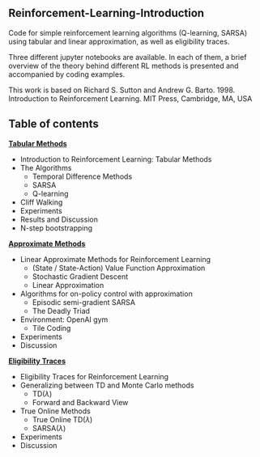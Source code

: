 ## Reinforcement-Learning-Introduction
Code for simple reinforcement learning algorithms (Q-learning, SARSA) using tabular and linear approximation, as well as eligibility traces.

Three different jupyter notebooks are available. In each of them, a brief overview of the theory behind different RL methods is presented and accompanied by coding examples. 

This work is based on Richard S. Sutton and Andrew G. Barto. 1998. Introduction to Reinforcement Learning. MIT Press, Cambridge, MA, USA

## Table of contents

**[Tabular Methods][1]**
* Introduction to Reinforcement Learning: Tabular Methods
* The Algorithms
    - Temporal Difference Methods
    - SARSA
    - Q-learning
* Cliff Walking
* Experiments
* Results and Discussion
* N-step bootstrapping


**[Approximate Methods][2]**
* Linear Approximate Methods for Reinforcement Learning
    - (State / State-Action) Value Function Approximation
    - Stochastic Gradient Descent
    - Linear Approximation
* Algorithms for on-policy control with approximation
    - Episodic semi-gradient SARSA
    - The Deadly Triad
* Environment: OpenAI gym
    - Tile Coding
* Experiments
* Discussion


**[Eligibility Traces][3]**
* Eligibility Traces for Reinforcement Learning
* Generalizing between TD and Monte Carlo methods
    - TD($\lambda$)
    - Forward and Backward View
* True Online Methods
    - True Online TD($\lambda$)
    - SARSA($\lambda$)
* Experiments
* Discussion
  



[1]:https://github.com/belglor/Reinforcement-Learning-Introduction/blob/master/Tabular%20Methods.ipynb
[2]:https://github.com/belglor/Reinforcement-Learning-Introduction/blob/master/Approximate%20Methods.ipynb
[3]:https://github.com/belglor/Reinforcement-Learning-Introduction/blob/master/Eligibility%20Traces.ipynb
